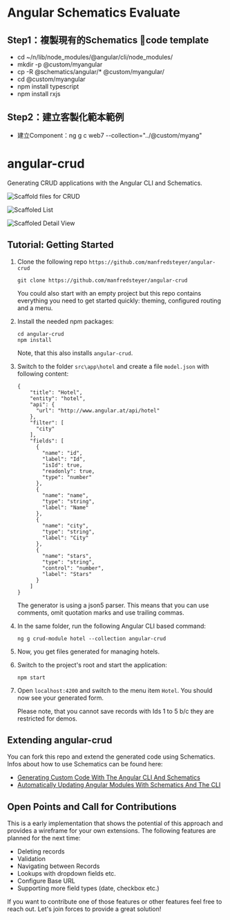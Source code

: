 # Angular Schematics Evaluate
## Step1：複製現有的Schematics code template
- cd ~/n/lib/node_modules/@angular/cli/node_modules/
- mkdir -p @custom/myangular
- cp -R @schematics/angular/* @custom/myangular/
- cd @custom/myangular
- npm install typescript
- npm install rxjs
## Step2：建立客製化範本範例
- 建立Component：ng g c web7 --collection="../@custom/myang"

# angular-crud

Generating CRUD applications with the Angular CLI and Schematics.

![Scaffold files for CRUD](https://i.imgur.com/1XWTXRF.png)

![Scaffoled List](https://i.imgur.com/5bARUTm.png)

![Scaffoled Detail View](https://i.imgur.com/8XRkCjq.png)

## Tutorial: Getting Started 

1. Clone the following repo ``https://github.com/manfredsteyer/angular-crud``
    ```
    git clone https://github.com/manfredsteyer/angular-crud
    ```

   You could also start with an empty project but this repo contains everything you need to get started quickly: theming, configured routing and a menu.

2. Install the needed npm packages:

   ```
   cd angular-crud
   npm install
   ```

   Note, that this also installs ``angular-crud``.

3. Switch to the folder ``src\app\hotel`` and create a file ``model.json`` with following content:

    ```
    { 
        "title": "Hotel",
        "entity": "hotel",
        "api": {
          "url": "http://www.angular.at/api/hotel"
        },
        "filter": [
          "city"
        ],
        "fields": [
          {
            "name": "id",
            "label": "Id",
            "isId": true,
            "readonly": true,
            "type": "number"
          },
          {
            "name": "name",
            "type": "string",
            "label": "Name"
          },
          {
            "name": "city",
            "type": "string",
            "label": "City"
          },
          {
            "name": "stars",
            "type": "string",
            "control": "number",
            "label": "Stars"
          } 
        ]
    }
    ```

	The generator is using a json5 parser. This means that you can use comments, omit quotation marks and use trailing commas.  

4. In the same folder, run the following Angular CLI based command:

    ```
    ng g crud-module hotel --collection angular-crud 
    ```
5. Now, you get files generated for managing hotels.

6. Switch to the project's root and start the application:

    ```
    npm start
    ```

7. Open ``localhost:4200`` and switch to the menu item ``Hotel``. You should now see your generated form.

    Please note, that you cannot save  records with Ids 1 to 5 b/c they are restricted for demos.

## Extending angular-crud

You can fork this repo and extend the generated code using Schematics. Infos about how to use Schematics can be found here:

- [Generating Custom Code With The Angular CLI And Schematics](https://softwarearchitekt.at/post/2017/10/29/generating-custom-code-with-the-angular-cli-and-schematics.aspx)
- [Automatically Updating Angular Modules With Schematics And The CLI](https://softwarearchitekt.at/post/2017/12/01/generating-angular-code-with-schematics-part-ii-modifying-ngmodules.aspx)

## Open Points and Call for Contributions

This is a early implementation that shows the potential of this approach and provides a wireframe for your own extensions. The following features are planned for the next time:

- Deleting records
- Validation
- Navigating between Records
- Lookups with dropdown fields etc.
- Configure Base URL
- Supporting more field types (date, checkbox etc.)

If you want to contribute one of those features or other features feel free to reach out. Let's join forces to provide a great solution!

